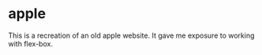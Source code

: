 # apple
This is a recreation of an old apple website. It gave me exposure to working with flex-box.
